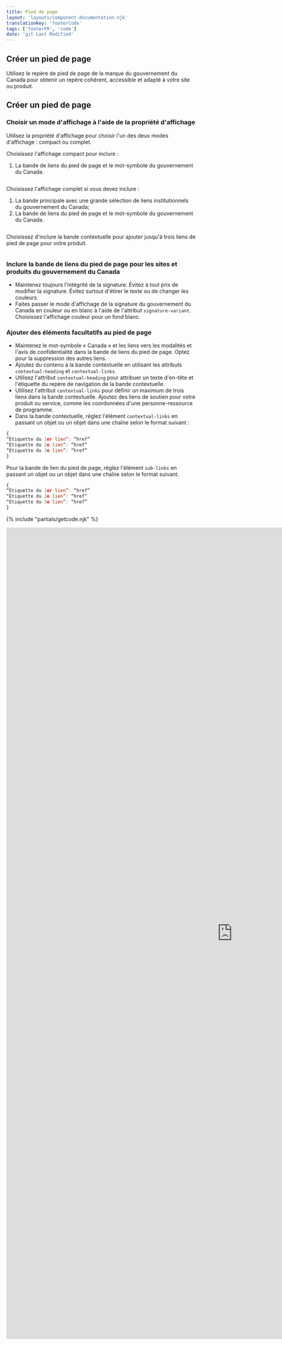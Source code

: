 ```yaml
---
title: Pied de page
layout: 'layouts/component-documentation.njk'
translationKey: 'footerCode'
tags: ['footerFR', 'code']
date: 'git Last Modified'
---
```


## Créer un pied de page

Utilisez le repère de pied de page de la marque du gouvernement du Canada pour obtenir un repère cohérent, accessible et adapté à votre site ou produit.

## Créer un pied de page

### Choisir un mode d'affichage à l'aide de la propriété d'affichage

Utilisez la propriété d'affichage pour choisir l'un des deux modes d'affichage : compact ou complet.

Choisissez l'affichage compact pour inclure :

1. La bande de liens du pied de page et le mot-symbole du gouvernement du Canada.

<img class="b-sm b-default mt-400 mb-500 p-400" src="/images/fr/components/example/example-footer-compact.svg" alt=""/>

Choisissez l'affichage complet si vous devez inclure :

1. La bande principale avec une grande sélection de liens institutionnels du gouvernement du Canada;
2. La bande de liens du pied de page et le mot-symbole du gouvernement du Canada.

<img class="b-sm b-default mt-400 mb-500 p-400" src="/images/fr/components/example/example-footer-full.svg" alt=""/>

Choisissez d'inclure la bande contextuelle pour ajouter jusqu'à trois liens de pied de page pour votre produit.

<img class="b-sm b-default mt-400 mb-500 p-400" src="/images/fr/components/example/example-footer-full-with-contextual-links.svg" alt=""/>

### Inclure la bande de liens du pied de page pour les sites et produits du gouvernement du Canada

- Maintenez toujours l'intégrité de la signature. Évitez à tout prix de modifier la signature. Évitez surtout d'étirer le texte ou de changer les couleurs.
- Faites passer le mode d'affichage de la signature du gouvernement du Canada en couleur ou en blanc à l'aide de l'attribut `signature-variant`. Choisissez l'affichage couleur pour un fond blanc.

### Ajouter des éléments facultatifs au pied de page

- Maintenez le mot-symbole « Canada » et les liens vers les modalités et l'avis de confidentialité dans la bande de liens du pied de page. Optez pour la suppression des autres liens.
- Ajoutez du contenu à la bande contextuelle en utilisant les attributs `contextual-heading` et `contextual-links`.
- Utilisez l'attribut `contextual-heading` pour attribuer un texte d'en-tête et l'étiquette du repère de navigation de la bande contextuelle.
- Utilisez l'attribut `contextual-links` pour définir un maximum de trois liens dans la bande contextuelle. Ajoutez des liens de soutien pour votre produit ou service, comme les coordonnées d'une personne-ressource de programme.
- Dans la bande contextuelle, réglez l'élément `contextual-links` en passant un objet ou un objet dans une chaîne selon le format suivant :

```js
{
“Étiquette du 1er lien”: “href”
“Étiquette du 2e lien”: “href”
“Étiquette du 3e lien”: “href”
}
```

Pour la bande de lien du pied de page, réglez l'élément `sub-links` en passant un objet ou un objet dans une chaîne selon le format suivant.

```js
{
“Étiquette du 1er lien”: “href”
“Étiquette du 2e lien”: “href”
“Étiquette du 3e lien”: “href”
}
```

{% include "partials/getcode.njk" %}

<iframe
  title="Survol des propriétés et des évènements relatifs à gcds-footer."
  src="https://cds-snc.github.io/gcds-components/iframe.html?viewMode=docs&demo=true&singleStory=true&id=components-footer--events-properties&lang=fr"
  width="1200"
  height="2150"
  style="display: block; margin: 0 auto;"
  frameBorder="0"
  allow="clipboard-write"
></iframe>
